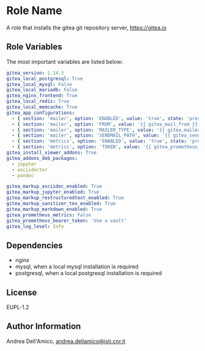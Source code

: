 Role Name
=========

A role that installs the gitea git repository server, <https://gitea.io>

Role Variables
--------------

The most important variables are listed below:

``` yaml
gitea_version: 1.14.3
gitea_local_postgresql: True
gitea_local_mysql: False
gitea_local_mariadb: False
gitea_nginx_frontend: True
gitea_local_redis: True
gitea_local_memcache: True
gitea_app_configurations:
  - { section: 'mailer', option: 'ENABLED', value: 'true', state: 'present' }
  - { section: 'mailer', option: 'FROM', value: '{{ gitea_mail_from }}', state: 'present' }
  - { section: 'mailer', option: 'MAILER_TYPE', value: '{{ gitea_mailer_type }}', state: 'present' }
  - { section: 'mailer', option: 'SENDMAIL_PATH', value: '{{ gitea_sendmail_path }}', state: 'present' }
  - { section: 'metrics', option: 'ENABLED', value: 'true', state: 'present' }
  - { section: 'metrics', option: 'TOKEN', value: '{{ gitea_prometheus_bearer_token }}', state: 'present' }
gitea_install_viewer_addons: True
gitea_addons_deb_packages:
  - jupyter
  - asciidoctor
  - pandoc

gitea_markup_asciidoc_enabled: True
gitea_markup_jupyter_enabled: True
gitea_markup_restructuredtext_enabled: True
gitea_markup_sanitizer_tex_enabled: True
gitea_markup_markdown_enabled: True
gitea_prometheus_metrics: False
gitea_prometheus_bearer_token: 'Use a vault'
gitea_log_level: Info
```

Dependencies
------------

* nginx
* mysql, when a local mysql installation is required
* postgresql, when a local postgresql installation is required

License
-------

EUPL-1.2

Author Information
------------------

Andrea Dell'Amico, <andrea.dellamico@isti.cnr.it>
